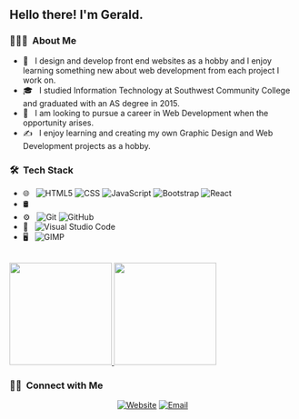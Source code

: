 <h2> Hello there! I'm Gerald.</h2>

<h3> 👨🏻‍💻 &nbsp;About Me </h3>

- 🤔 &nbsp; I design and develop front end websites as a hobby and I enjoy learning something new about web development from each project I work on. 
- 🎓 &nbsp; I studied Information Technology at Southwest Community College and graduated with an AS degree in 2015.
- 💼 &nbsp; I am looking to pursue a career in Web Development when the opportunity arises.
- ✍️ &nbsp; I enjoy learning and creating my own Graphic Design and Web Development projects as a hobby.

<h3> 🛠 &nbsp;Tech Stack</h3>

- 🌐 &nbsp;
  ![HTML5](https://img.shields.io/badge/-HTML5-333333?style=flat&logo=HTML5)
  ![CSS](https://img.shields.io/badge/-CSS-333333?style=flat&logo=CSS3&logoColor=1572B6)
  ![JavaScript](https://img.shields.io/badge/-JavaScript-333333?style=flat&logo=javascript)
  ![Bootstrap](https://img.shields.io/badge/-Bootstrap-333333?style=flat&logo=bootstrap&logoColor=563D7C)
  ![React](https://img.shields.io/badge/-React-333333?style=flat&logo=react)
- 🛢 &nbsp;
- ⚙️ &nbsp;
  ![Git](https://img.shields.io/badge/-Git-333333?style=flat&logo=git)
  ![GitHub](https://img.shields.io/badge/-GitHub-333333?style=flat&logo=github)
- 🔧 &nbsp;
  ![Visual Studio Code](https://img.shields.io/badge/-Visual%20Studio%20Code-333333?style=flat&logo=visual-studio-code&logoColor=007ACC)
- 🖥 &nbsp;
  ![GIMP](https://img.shields.io/badge/-GIMP-333333?style=flat&logo=gimp)

<br/>

<a href="https://github.com/AVS1508">
  <img height="180em" src="https://github-readme-stats.vercel.app/api?username=geraldandrews&theme=buefy&show_icons=true" />
  <img height="180em" src="https://github-readme-stats.vercel.app/api/top-langs/?username=geraldandrews&theme=buefy&layout=compact" />
</a>

<br/>

<h3> 🤝🏻 &nbsp;Connect with Me </h3>

<p align="center">
<a href="https://geraldandrewsmedia.com/"><img alt="Website" src="https://img.shields.io/badge/Email-gerald2399@comcast.net-blue?style=flat-square&logo=gmail"></a>
<a href="mailto:gerald2399@comcast.net"><img alt="Email" src="https://img.shields.io/badge/Email-gerald2399@comcast.net-blue?style=flat-square&logo=gmail"></a>
</p>

